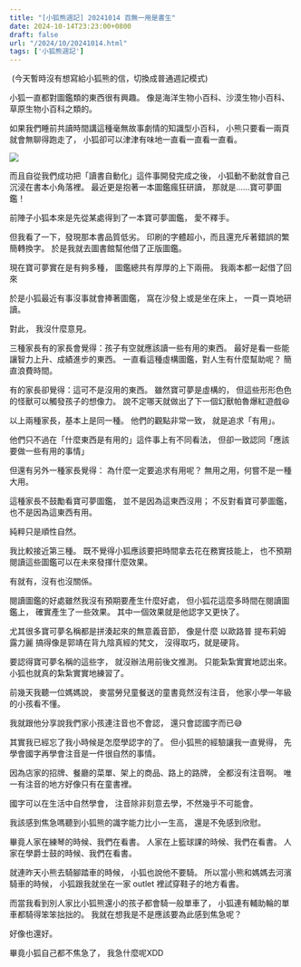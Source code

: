 ```yaml
---
title: "[小狐熊週記] 20241014 百無一用是書生"
date: 2024-10-14T23:23:00+0800
draft: false
url: "/2024/10/20241014.html"
tags: ['小狐熊週記']
---
```


 (今天暫時沒有想寫給小狐熊的信，切換成普通週記模式)

小狐一直都對圖鑑類的東西很有興趣。
像是海洋生物小百科、沙漠生物小百科、草原生物小百科之類的。

如果我們睡前共讀時間講這種毫無故事劇情的知識型小百科，
小熊只要看一兩頁就會無聊得跑走了，
小狐卻可以津津有味地一直看一直看一直看。




![](https://blogger.googleusercontent.com/img/a/AVvXsEgfb6qwjUIF-9nS-NSlUxkuHU3VUNtjdVJo8g0ZYHe8yGyjFDoUoLPC2DspZyti-_IeR9wvYzhHaVHzxlDIJBnzyH7QRxZewo3i0ojOhYvLh1ZNOSgG-mG0LKuG8YKjuwIrpr7AnOwFWeTwE4zzqGYAmXiLt7QpkIYGfwzy3VTvNIjVNx43EzZzZSTnGEw)



而且自從我們成功把「讀書自動化」這件事開發完成之後，
小狐動不動就會自己沉浸在書本小角落裡。
最近更是抱著一本圖鑑瘋狂研讀，
那就是……寶可夢圖鑑！

前陣子小狐本來是先從某處得到了一本寶可夢圖鑑，
愛不釋手。

但我看了一下，發現那本書品質低劣。
印刷的字體超小，而且還充斥著錯誤的繁簡轉換字。
於是我就去圖書館幫他借了正版圖鑑。

現在寶可夢實在是有夠多種，
圖鑑總共有厚厚的上下兩冊。
我兩本都一起借了回來

於是小狐最近有事沒事就會捧著圖鑑，
窩在沙發上或是坐在床上，
一頁一頁地研讀。

對此，
我沒什麼意見。

三種家長有的家長會覺得：孩子有空就應該讀一些有用的東西。
最好是看一些能讓智力上升、成績進步的東西。
一直看這種虛構圖鑑，對人生有什麼幫助呢？
簡直浪費時間。

有的家長卻覺得：這可不是沒用的東西。
雖然寶可夢是虛構的，
但這些形形色色的怪獸可以觸發孩子的想像力。
說不定哪天就做出了下一個幻獸帕魯爆紅遊戲😆

以上兩種家長，基本上是同一種。
他們的觀點非常一致，
就是追求「有用」。

他們只不過在「什麼東西是有用的」這件事上有不同看法，
但卻一致認同「應該要做一些有用的事情」

但還有另外一種家長覺得：
為什麼一定要追求有用呢？
無用之用，何嘗不是一種大用。

這種家長不鼓勵看寶可夢圖鑑，
並不是因為這東西沒用；
不反對看寶可夢圖鑑，
也不是因為這東西有用。

純粹只是順性自然。

我比較接近第三種。
既不覺得小狐應該要把時間拿去花在務實技能上，
也不預期閱讀這些圖鑑可以在未來發揮什麼效果。

有就有，沒有也沒關係。

閱讀圖鑑的好處雖然我沒有預期要產生什麼好處，
但小狐花這麼多時間在閱讀圖鑑上，
確實產生了一些效果。
其中一個效果就是他認字又更快了。

尤其很多寶可夢名稱都是拼湊起來的無意義音節，
像是什麼
以歐路普
提布莉姆
露力麗
搞得像是郭靖在背九陰真經的梵文，
沒得取巧，就是硬背。

要認得寶可夢名稱的這些字，
就沒辦法用前後文推測。
只能紮紮實實地認出來。
小狐也就真的紮紮實實地練習了。

前幾天我聽一位媽媽說，
麥當勞兒童餐送的童書竟然沒有注音，
他家小學一年級的小孩看不懂。

我就跟他分享說我們家小孩連注音也不會認，
還只會認國字而已😅

其實我已經忘了我小時候是怎麼學認字的了。
但小狐熊的經驗讓我一直覺得，
先學會國字再學會注音是一件很自然的事情。

因為店家的招牌、餐廳的菜單、架上的商品、路上的路牌，
全都沒有注音啊。
唯一有注音的地方好像只有在童書裡。

國字可以在生活中自然學會，
注音除非刻意去學，不然幾乎不可能會。

我該感到焦急嗎聽到小狐熊的識字能力比小一生高，
還是不免感到欣慰。

畢竟人家在練琴的時候、我們在看書。
人家在上籃球課的時候、我們在看書。
人家在學爵士鼓的時候、我們在看書。

就連昨天小熊去騎腳踏車的時候，
小狐也說他不要騎。
所以當小熊和媽媽去河濱騎車的時候，
小狐跟我就坐在一家 outlet 裡試穿鞋子的地方看書。

而當我看到別人家比小狐熊還小的孩子都會騎一般單車了，
小狐連有輔助輪的單車都騎得笨笨拙拙的。
我就在想我是不是應該要為此感到焦急呢？

好像也還好。

畢竟小狐自己都不焦急了，
我急什麼呢XDD


